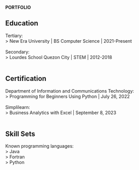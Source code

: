 <b>PORTFOLIO</b> <br>
<h2>Education</h2>
  Tertiary:<br>
  > New Era University | BS Computer Science | 2021-Present <br>
  <br>
 Secondary:<br>
  > Lourdes School Quezon City | STEM | 2012-2018 <br>
<br>
<h2>Certification</h2>
  Department of Information and Communications Technology: <br>
  > Programming for Beginners Using Python | July 26, 2022 <br>
  <br>
  Simplilearn: <br>
  > Business Analytics with Excel | September 8, 2023 <br>
<br>
<h2>Skill Sets</h2>
  Known programming languages: <br>
  > Java <br>
  > Fortran <br>
  > Python <br>

